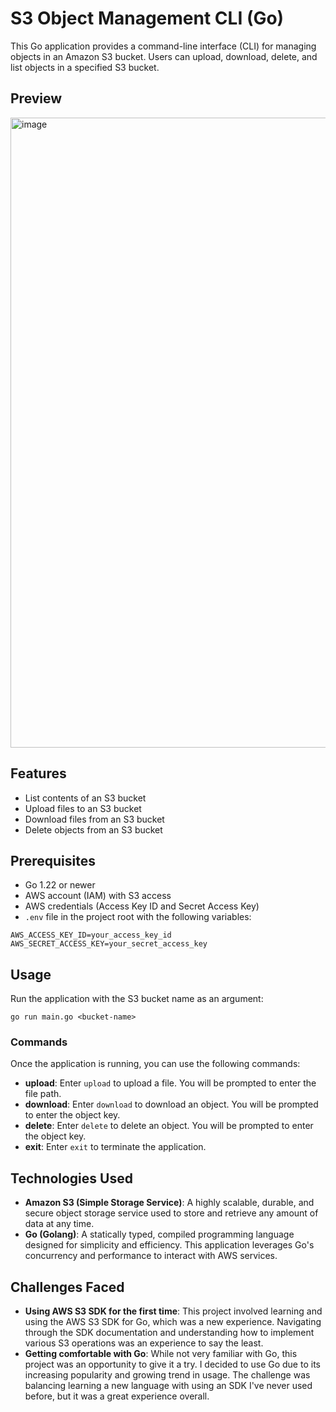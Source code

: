 # S3 Object Management CLI (Go)

This Go application provides a command-line interface (CLI) for managing objects in an Amazon S3 bucket. Users can upload, download, delete, and list objects in a specified S3 bucket.

## Preview

<img width="1008" alt="image" src="https://github.com/user-attachments/assets/071630de-9af3-4d4d-a9ab-97e50064f85f">

## Features

- List contents of an S3 bucket
- Upload files to an S3 bucket
- Download files from an S3 bucket
- Delete objects from an S3 bucket

## Prerequisites

- Go 1.22 or newer
- AWS account (IAM) with S3 access
- AWS credentials (Access Key ID and Secret Access Key)
- `.env` file in the project root with the following variables:
```
AWS_ACCESS_KEY_ID=your_access_key_id
AWS_SECRET_ACCESS_KEY=your_secret_access_key
```

## Usage

Run the application with the S3 bucket name as an argument:

```
go run main.go <bucket-name>
```

### Commands

Once the application is running, you can use the following commands:

- **upload**: Enter `upload` to upload a file. You will be prompted to enter the file path.
- **download**: Enter `download` to download an object. You will be prompted to enter the object key.
- **delete**: Enter `delete` to delete an object. You will be prompted to enter the object key.
- **exit**: Enter `exit` to terminate the application.

## Technologies Used

- **Amazon S3 (Simple Storage Service)**: A highly scalable, durable, and secure object storage service used to store and retrieve any amount of data at any time.
- **Go (Golang)**: A statically typed, compiled programming language designed for simplicity and efficiency. This application leverages Go's concurrency and performance to interact with AWS services.

## Challenges Faced

- **Using AWS S3 SDK for the first time**: This project involved learning and using the AWS S3 SDK for Go, which was a new experience. Navigating through the SDK documentation and understanding how to implement various S3 operations was an experience to say the least.
- **Getting comfortable with Go**: While not very familiar with Go, this project was an opportunity to give it a try. I decided to use Go due to its increasing popularity and growing trend in usage. The challenge was balancing learning a new language with using an SDK I've never used before, but it was a great experience overall.
